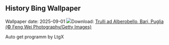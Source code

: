 ## History Bing Wallpaper
Wallpaper date: 2025-09-01
![](https://www.bing.com/th?id=OHR.TrulliHouses_IT-IT0120917493_UHD.jpg&w=1000)Download: [Trulli ad Alberobello, Bari, Puglia (© Feng Wei Photography/Getty Images)](https://www.bing.com/th?id=OHR.TrulliHouses_IT-IT0120917493_UHD.jpg)

Auto get programm by LtgX

